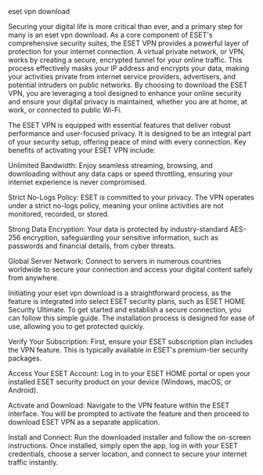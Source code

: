 eset vpn download


Securing your digital life is more critical than ever, and a primary step for many is an eset vpn download. As a core component of ESET's comprehensive security suites, the ESET VPN provides a powerful layer of protection for your internet connection. A virtual private network, or VPN, works by creating a secure, encrypted tunnel for your online traffic. This process effectively masks your IP address and encrypts your data, making your activities private from internet service providers, advertisers, and potential intruders on public networks. By choosing to download the ESET VPN, you are leveraging a tool designed to enhance your online security and ensure your digital privacy is maintained, whether you are at home, at work, or connected to public Wi-Fi.



The ESET VPN is equipped with essential features that deliver robust performance and user-focused privacy. It is designed to be an integral part of your security setup, offering peace of mind with every connection. Key benefits of activating your ESET VPN include:




Unlimited Bandwidth: Enjoy seamless streaming, browsing, and downloading without any data caps or speed throttling, ensuring your internet experience is never compromised.


Strict No-Logs Policy: ESET is committed to your privacy. The VPN operates under a strict no-logs policy, meaning your online activities are not monitored, recorded, or stored.


Strong Data Encryption: Your data is protected by industry-standard AES-256 encryption, safeguarding your sensitive information, such as passwords and financial details, from cyber threats.


Global Server Network: Connect to servers in numerous countries worldwide to secure your connection and access your digital content safely from anywhere.





Initiating your eset vpn download is a straightforward process, as the feature is integrated into select ESET security plans, such as ESET HOME Security Ultimate. To get started and establish a secure connection, you can follow this simple guide. The installation process is designed for ease of use, allowing you to get protected quickly.




Verify Your Subscription: First, ensure your ESET subscription plan includes the VPN feature. This is typically available in ESET's premium-tier security packages.


Access Your ESET Account: Log in to your ESET HOME portal or open your installed ESET security product on your device (Windows, macOS, or Android).


Activate and Download: Navigate to the VPN feature within the ESET interface. You will be prompted to activate the feature and then proceed to download ESET VPN as a separate application.


Install and Connect: Run the downloaded installer and follow the on-screen instructions. Once installed, simply open the app, log in with your ESET credentials, choose a server location, and connect to secure your internet traffic instantly.

